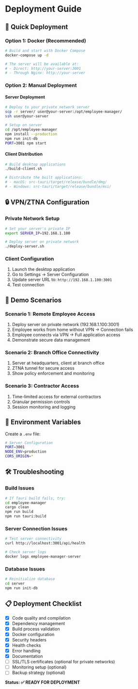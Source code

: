 # Deployment Guide

## 🚀 Quick Deployment

### Option 1: Docker (Recommended)

```bash
# Build and start with Docker Compose
docker-compose up -d

# The server will be available at:
# - Direct: http://your-server:3001
# - Through Nginx: http://your-server
```

### Option 2: Manual Deployment

#### Server Deployment
```bash
# Deploy to your private network server
scp -r server/ user@your-server:/opt/employee-manager/
ssh user@your-server

# Setup on server
cd /opt/employee-manager
npm install --production
npm run init-db
PORT=3001 npm start
```

#### Client Distribution
```bash
# Build desktop applications
./build-client.sh

# Distribute the built applications:
# - macOS: src-tauri/target/release/bundle/dmg/
# - Windows: src-tauri/target/release/bundle/msi/
```

## 🔒 VPN/ZTNA Configuration

### Private Network Setup
```bash
# Set your server's private IP
export SERVER_IP=192.168.1.100

# Deploy server on private network
./deploy-server.sh
```

### Client Configuration
1. Launch the desktop application
2. Go to Settings → Server Configuration
3. Update server URL to: `http://192.168.1.100:3001`
4. Test connection

## 🧪 Demo Scenarios

### Scenario 1: Remote Employee Access
1. Deploy server on private network (192.168.1.100:3001)
2. Employee works from home without VPN → Connection fails
3. Employee connects via VPN → Full application access
4. Demonstrate secure data management

### Scenario 2: Branch Office Connectivity
1. Server at headquarters, client at branch office
2. ZTNA tunnel for secure access
3. Show policy enforcement and monitoring

### Scenario 3: Contractor Access
1. Time-limited access for external contractors
2. Granular permission controls
3. Session monitoring and logging

## 🔧 Environment Variables

Create a `.env` file:

```bash
# Server Configuration
PORT=3001
NODE_ENV=production
CORS_ORIGIN=*
```

## 🛠️ Troubleshooting

### Build Issues
```bash
# If Tauri build fails, try:
cd employee-manager
cargo clean
npm run build
npm run tauri:build
```

### Server Connection Issues
```bash
# Test server connectivity
curl http://localhost:3001/api/health

# Check server logs
docker logs employee-manager-server
```

### Database Issues
```bash
# Reinitialize database
cd server
npm run init-db
```

## 📋 Deployment Checklist

- [x] Code quality and compilation
- [x] Dependency management
- [x] Build process validation
- [x] Docker configuration
- [x] Security headers
- [x] Health checks
- [x] Error handling
- [x] Documentation
- [ ] SSL/TLS certificates (optional for private networks)
- [ ] Monitoring setup (optional)
- [ ] Backup strategy (optional)

**Status: ✅ READY FOR DEPLOYMENT**